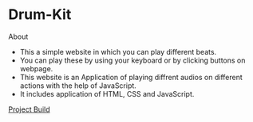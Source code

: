# Drum-Kit

About
- This a simple website in which you can play different beats.
- You can play these by using your keyboard or by clicking buttons on webpage.
- This website is an Application of playing diffrent audios on different actions with the help of JavaScript.
- It includes application of HTML, CSS and JavaScript.

<a href="https://kuna1jain.github.io/Drum-Kit/">Project Build</a>
 

